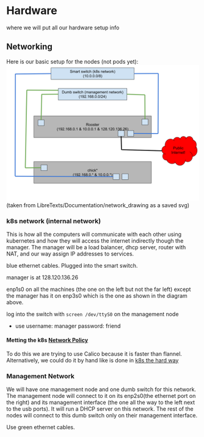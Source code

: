 # Hardware

where we will put all our hardware setup info

## Networking

Here is our basic setup for the nodes (not pods yet): ![our networking setup basically](./images/network.svg)
(taken from LibreTexts/Documentation/network_drawing as a saved svg)

### k8s network (internal network)

This is how all the computers will communicate with each other using kubernetes and how they will
access the internet indirectly though the manager. The manager will be a load balancer, dhcp server,
router with NAT, and our way assign IP addresses to services.

blue ethernet cables. Plugged into the smart switch.

manager is at 128.120.136.26

enp1s0 on all the machines (the one on the left but not the far left) except
the manager has it on enp3s0 which is the one as shown in the diagram above.

log into the switch with `screen /dev/ttyS0` on the management node
  - use username: manager
        password: friend
        
#### Metting the k8s [Network Policy](https://kubernetes.io/docs/concepts/services-networking/network-policies/)

To do this we are trying to use Calico because it is faster than flannel. Alternatively, we could do it by hand
like is done in [k8s the hard way](https://github.com/kelseyhightower/kubernetes-the-hard-way/blob/master/docs/11-pod-network-routes.md)

### Management Network

We will have one management node and one dumb switch for this network. The management node
will connect to it on its enp2s0(the ethernet port on the right) and its management
interface (the one all the way to the left next to the usb ports).
It will run a DHCP server on this network.
The rest of the nodes will connect to this dumb switch only on their management interface.

Use green ethernet cables.
